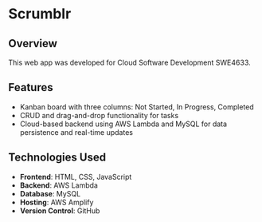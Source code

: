 # Scrumblr

## Overview

This web app was developed for Cloud Software Development SWE4633.

## Features

- Kanban board with three columns: Not Started, In Progress, Completed
- CRUD and drag-and-drop functionality for tasks
- Cloud-based backend using AWS Lambda and MySQL for data persistence and real-time updates

## Technologies Used

- **Frontend**: HTML, CSS, JavaScript
- **Backend**: AWS Lambda
- **Database**: MySQL
- **Hosting**: AWS Amplify
- **Version Control**: GitHub
